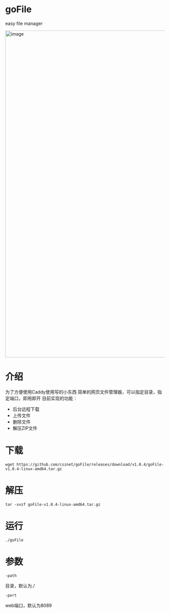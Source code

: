 # goFile
easy file manager

<img width="1029" alt="image" src="https://user-images.githubusercontent.com/127601663/225728027-fdfe5172-1220-4619-8635-60bb4a085c89.png">

介绍
===

为了方便使用Caddy使用写的小东西
简单的网页文件管理器，可以指定目录，指定端口，即用即开
目前实现的功能：
 - 后台远程下载
 - 上传文件
 - 删除文件
 - 解压ZIP文件

下载
===
    wget https://github.com/csznet/goFile/releases/download/v1.0.4/goFile-v1.0.4-linux-amd64.tar.gz
解压
===
    tar -xvzf goFile-v1.0.4-linux-amd64.tar.gz
运行
===
    ./goFile

参数
===
    -path
目录，默认为./

    -port
web端口，默认为8089